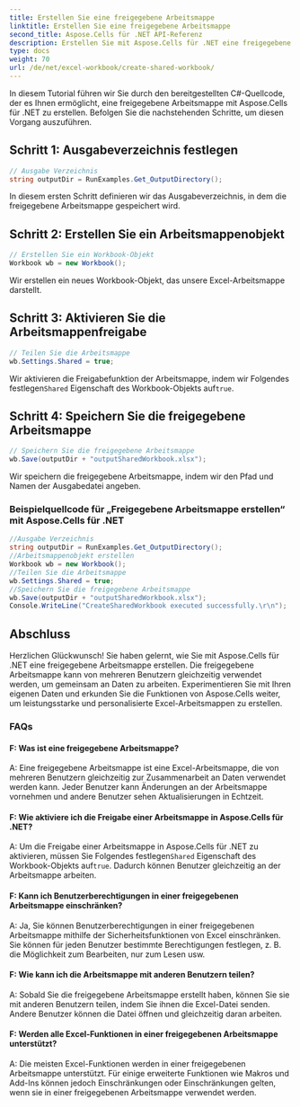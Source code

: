 ```yaml
---
title: Erstellen Sie eine freigegebene Arbeitsmappe
linktitle: Erstellen Sie eine freigegebene Arbeitsmappe
second_title: Aspose.Cells für .NET API-Referenz
description: Erstellen Sie mit Aspose.Cells für .NET eine freigegebene Excel-Arbeitsmappe, um die gleichzeitige Datenzusammenarbeit zu ermöglichen.
type: docs
weight: 70
url: /de/net/excel-workbook/create-shared-workbook/
---
```

In diesem Tutorial führen wir Sie durch den bereitgestellten C#-Quellcode, der es Ihnen ermöglicht, eine freigegebene Arbeitsmappe mit Aspose.Cells für .NET zu erstellen. Befolgen Sie die nachstehenden Schritte, um diesen Vorgang auszuführen.

## Schritt 1: Ausgabeverzeichnis festlegen

```csharp
// Ausgabe Verzeichnis
string outputDir = RunExamples.Get_OutputDirectory();
```

In diesem ersten Schritt definieren wir das Ausgabeverzeichnis, in dem die freigegebene Arbeitsmappe gespeichert wird.

## Schritt 2: Erstellen Sie ein Arbeitsmappenobjekt

```csharp
// Erstellen Sie ein Workbook-Objekt
Workbook wb = new Workbook();
```

Wir erstellen ein neues Workbook-Objekt, das unsere Excel-Arbeitsmappe darstellt.

## Schritt 3: Aktivieren Sie die Arbeitsmappenfreigabe

```csharp
// Teilen Sie die Arbeitsmappe
wb.Settings.Shared = true;
```

 Wir aktivieren die Freigabefunktion der Arbeitsmappe, indem wir Folgendes festlegen`Shared` Eigenschaft des Workbook-Objekts auf`true`.

## Schritt 4: Speichern Sie die freigegebene Arbeitsmappe

```csharp
// Speichern Sie die freigegebene Arbeitsmappe
wb.Save(outputDir + "outputSharedWorkbook.xlsx");
```

Wir speichern die freigegebene Arbeitsmappe, indem wir den Pfad und Namen der Ausgabedatei angeben.

### Beispielquellcode für „Freigegebene Arbeitsmappe erstellen“ mit Aspose.Cells für .NET 
```csharp
//Ausgabe Verzeichnis
string outputDir = RunExamples.Get_OutputDirectory();
//Arbeitsmappenobjekt erstellen
Workbook wb = new Workbook();
//Teilen Sie die Arbeitsmappe
wb.Settings.Shared = true;
//Speichern Sie die freigegebene Arbeitsmappe
wb.Save(outputDir + "outputSharedWorkbook.xlsx");
Console.WriteLine("CreateSharedWorkbook executed successfully.\r\n");
```

## Abschluss

Herzlichen Glückwunsch! Sie haben gelernt, wie Sie mit Aspose.Cells für .NET eine freigegebene Arbeitsmappe erstellen. Die freigegebene Arbeitsmappe kann von mehreren Benutzern gleichzeitig verwendet werden, um gemeinsam an Daten zu arbeiten. Experimentieren Sie mit Ihren eigenen Daten und erkunden Sie die Funktionen von Aspose.Cells weiter, um leistungsstarke und personalisierte Excel-Arbeitsmappen zu erstellen.

### FAQs

#### F: Was ist eine freigegebene Arbeitsmappe?

A: Eine freigegebene Arbeitsmappe ist eine Excel-Arbeitsmappe, die von mehreren Benutzern gleichzeitig zur Zusammenarbeit an Daten verwendet werden kann. Jeder Benutzer kann Änderungen an der Arbeitsmappe vornehmen und andere Benutzer sehen Aktualisierungen in Echtzeit.

#### F: Wie aktiviere ich die Freigabe einer Arbeitsmappe in Aspose.Cells für .NET?

 A: Um die Freigabe einer Arbeitsmappe in Aspose.Cells für .NET zu aktivieren, müssen Sie Folgendes festlegen`Shared` Eigenschaft des Workbook-Objekts auf`true`. Dadurch können Benutzer gleichzeitig an der Arbeitsmappe arbeiten.

#### F: Kann ich Benutzerberechtigungen in einer freigegebenen Arbeitsmappe einschränken?

A: Ja, Sie können Benutzerberechtigungen in einer freigegebenen Arbeitsmappe mithilfe der Sicherheitsfunktionen von Excel einschränken. Sie können für jeden Benutzer bestimmte Berechtigungen festlegen, z. B. die Möglichkeit zum Bearbeiten, nur zum Lesen usw.

#### F: Wie kann ich die Arbeitsmappe mit anderen Benutzern teilen?

A: Sobald Sie die freigegebene Arbeitsmappe erstellt haben, können Sie sie mit anderen Benutzern teilen, indem Sie ihnen die Excel-Datei senden. Andere Benutzer können die Datei öffnen und gleichzeitig daran arbeiten.

#### F: Werden alle Excel-Funktionen in einer freigegebenen Arbeitsmappe unterstützt?

A: Die meisten Excel-Funktionen werden in einer freigegebenen Arbeitsmappe unterstützt. Für einige erweiterte Funktionen wie Makros und Add-Ins können jedoch Einschränkungen oder Einschränkungen gelten, wenn sie in einer freigegebenen Arbeitsmappe verwendet werden.